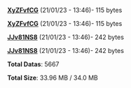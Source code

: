 [**XyZFvfCG**](/data/XyZFvfCG.txt) (21/01/23 - 13:46)- 115 bytes

[**XyZFvfCG**](/data/XyZFvfCG.txt) (21/01/23 - 13:46)- 115 bytes

[**JJv81NS8**](/data/JJv81NS8.txt) (21/01/23 - 13:46)- 242 bytes

[**JJv81NS8**](/data/JJv81NS8.txt) (21/01/23 - 13:46)- 242 bytes

**Total Datas**: 5667

**Total Size**: 33.96 MB / 34.0 MB